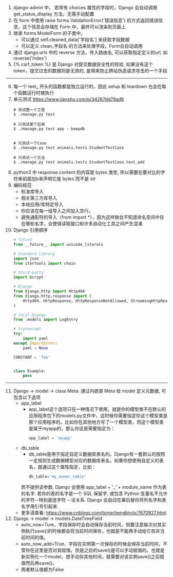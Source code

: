 1. django-admin 中， 若带有 choices 属性的字段时，Django 会自动调用 get_status_display 方法，无需手动配置
2. 在 form 中使用 raise forms.ValidationError('错误信息') 的方式返回错误信息，这个信息会存储在 Form 中，最终可以渲染到页面上
3. 继承 forms.ModelForm 的子类中，
    * 可以通过 self.cleaned_data['字段名'] 来获取字段数据
    * 可以定义 clean_字段名 的方法来处理字段，Form会自动调用
4. 通过 django.urls 中的 reverse 方法，传入路由名, 可以获取指定定义的url, 如 reverse('index')
5. {% csrf_token %} 是 Django 对提交数据安全性的校验, 如果没有这个 token，提交过去的数据则是无效的, 是用来防止跨站伪造请求攻击的一个手段
---
6. 每一个 test_ 开头的函数都是独立运行的，因此 setup 和 teardown 也会在每个函数运行时被执行
7. 单元测试 https://www.jianshu.com/p/34267dd79ad6
    ```
    # 测试整一个工程
    $ ./manage.py test 

    # 只测试某个应用
    $ ./manage.py test app --keepdb


    # 只测试一个Case
    $ ./manage.py test animals.tests.StudentTestCase

    # 只测试一个方法
    $ ./manage.py test animals.tests.StudentTestCase.test_add
    ```
8. python3 中 response.content 的内容是 bytes 类型, 所以需要在要对比的字符串前面加b来声明它是 bytes 而不是 str
9. 编码规范
    * 标准库导入
    * 相关第三方库导入
    * 本地应用/库特定导入 
    * 你应该在每一组导入之间加入空行。
    * 避免通配符的导入（from import *），因为这样做会不知道命名空间中存在哪些名字，会使得读取接口和许多自动化工具之间产生混淆
10. Django 引用顺序
    ```python
    # future
    from __future__ import unicode_literals

    # standard library
    import json
    from itertools import chain

    # third-party
    import bcrypt

    # Django
    from django.http import Http404
    from django.http.response import (
        Http404, HttpResponse, HttpResponseNotAllowed, StreamingHttpResponse, cookie,
    )

    # local Django
    from .models import LogEntry

    # try/except
    try:
        import yaml
    except ImportError:
        yaml = None

    CONSTANT = 'foo'


    class Example:
        pass
    ```
---
11. Django -> model -> class Meta: 通过内嵌类 Meta 给 model 定义元数据, 可包含以下选项
    * app_label
        * app_label这个选项只在一种情况下使用，就是你的模型类不在默认的应用程序包下的models.py文件中，这时候你需要指定你这个模型类是那个应用程序的。比如你在其他地方写了一个模型类，而这个模型类是属于myapp的，那么你这是需要指定为：
            ```python
            app_label = 'myapp'
            ```
    * db_table
        * db_table是用于指定自定义数据库表名的。Django有一套默认的按照一定规则生成数据模型对应的数据库表名，如果你想使用自定义的表名，就通过这个属性指定，比如：
            ```python
            db_table='my_owner_table' 
            ```
        若不提供该参数, Django 会使用 app_label + '_' + module_name 作为表的名字.
        若你的表的名字是一个 SQL 保留字, 或包含 Python 变量名不允许的字符--特别是连字符 --没关系. Django 会自动在幕后替你将列名字和表名字用引号引起来.
    * 更多请查看: https://www.cnblogs.com/tongchengbin/p/7670927.html
12. Django -> model -> models.DateTimeField
    * auto_now=Ture，字段保存时会自动保存当前时间，但要注意每次对其实例执行save()的时候都会将当前时间保存，也就是不能再手动给它存非当前时间的值。
    * auto_now_add=True，字段在实例第一次保存的时候会保存当前时间，不管你在这里是否对其赋值。但是之后的save()是可以手动赋值的。也就是新实例化一个model，想手动存其他时间，就需要对该实例save()之后赋值然后再save()。
    * 两者默认值都为False
